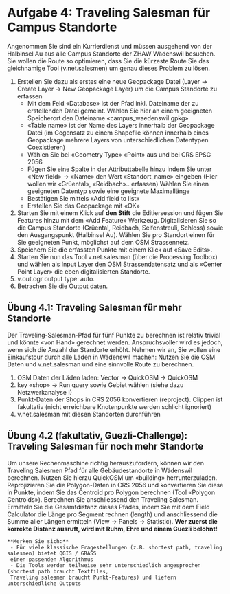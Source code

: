 # Aufgabe 4: Traveling Salesman für Campus Standorte

Angenommen Sie sind ein Kurrierdienst und müssen ausgehend von der Halbinsel Au aus alle Campus
Standorte der ZHAW Wädenswil besuchen. Sie wollen die Route so optimieren, dass Sie die kürzeste Route
Sie das gleichnamige Tool (v.net.salesmen) um genau dieses Problem zu lösen.

1. Erstellen Sie dazu als erstes eine neue Geopackage Datei (Layer -> Create Layer -> New Geopackage Layer) um die Campus Standorte zu erfassen
    - Mit dem Feld «Database» ist der Pfad inkl. Dateiname der zu erstellenden Datei gemeint. Wählen Sie hier an einem geeigneten Speicherort den Dateiname «campus_waedenswil.gpkg»
    - «Table name» ist der Name des Layers innerhalb der Geopackage Datei (im Gegensatz zu einem Shapefile können innerhalb eines Geopackage mehrere Layers von unterschiedlichen Datentypen Coexistieren)  
    - Wählen Sie bei «Geometry Type» «Point» aus und bei CRS EPSG 2056
    - Fügen Sie eine Spalte in der Attributtabelle hinzu indem Sie unter «New field» -> «Name» den Wert «Standort_name» eingeben (Hier wollen wir «Grüental», «Reidbach».. erfassen) Wählen Sie einen geeigneten Datentyp sowie eine geeignete Maximallänge
    - Bestätigen Sie mittels «Add field to list»
    - Erstellen Sie das Geopackage mit «OK»  
2. Starten Sie mit einem Klick auf **den Stift** die Editiersession und fügen Sie Features hinzu mit dem «Add Feature» Werkzeug. Digitalisieren Sie so die Campus Standorte (Grüental, Reidbach, Seifenstreuli, Schloss) sowie den Ausgangspunkt (Halbinsel Au). Wählen Sie pro Standort einen für Sie geeigneten Punkt, möglichst auf dem OSM Strassennetz.
3. Speichern Sie die erfassten Punkte mit einem Klick auf «Save Edits».
4. Starten Sie nun das Tool v.net.salesman (über die Processing Toolbox) und wählen als Input Layer den OSM Strassendatensatz und als «Center Point Layer» die eben digitalisierten Standorte.
5. v.out.ogr output type: auto.
6. Betrachen Sie die Output daten.

## Übung 4.1: Traveling Salesman für mehr Standorte

Der Traveling-Salesman-Pfad für fünf Punkte zu berechnen ist relativ trivial und könnte «von Hand» gerechnet werden. Anspruchsvoller wird es jedoch, wenn sich die Anzahl der Standorte erhöht. Nehmen wir an, Sie wollen eine Einkaufstour durch alle Läden in Wädenswil machen: Nutzen Sie die OSM Daten und v.net.salesman und eine sinnvolle Route zu berechnen.  

1. OSM Daten der Läden laden: Vector -> QuickOSM -> QuickOSM
2. key «shop» -> Run query sowie Gebiet wählen (siehe dazu Netzwerkanalyse I)
3. Punkt-Daten der Shops in CRS 2056 konvertieren (reproject). Clippen ist fakultativ (nicht erreichbare Knotenpunkte werden schlicht ignoriert)
4. v.net.salesman mit diesen Standorten durchführen

## Übung 4.2 (fakultativ, Guezli-Challenge): Traveling Salesman für noch mehr Standorte

Um unsere Rechenmaschine richtig herauszufordern, können wir den Traveling Salesmen Pfad für alle Gebäudestandorte in Wädenswil berechnen. Nutzen Sie hierzu QuickOSM um «building» herrunterzuladen. Reprojizieren Sie die Polygon-Daten in CRS 2056 und konvertieren Sie diese in Punkte, indem Sie das Centroid pro Polygon berechnen (Tool «Polygon Centroids»). Berechnen Sie anschliessend den Traveling Salesman. Ermitteln Sie die Gesamtdistanz dieses Pfades, indem Sie mit dem Field Calculator die Länge pro Segment rechnen (length) und anschliessend die Summe aller Längen ermitteln (View -> Panels -> Statistic). **Wer zuerst die korrekte Distanz ausruft, wird mit Ruhm, Ehre und einem Guezli belohnt!**

```{warning}
**Merken Sie sich:** 
 - Für viele klassische Fragestellungen (z.B. shortest path, traveling salesmen) bietet QGIS / GRASS 
 einen passenden Algorithmus
 - Die Tools werden teilweise sehr unterschiedlich angesprochen (shortest path braucht Textfiles,
 Traveling salesmen braucht Punkt-Features) und liefern unterschiedliche Outputs
```

